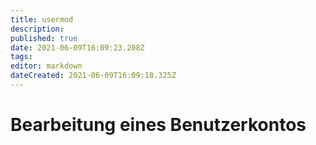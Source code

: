 ```yaml
---
title: usermod
description: 
published: true
date: 2021-06-09T16:09:23.208Z
tags: 
editor: markdown
dateCreated: 2021-06-09T16:09:18.325Z
---
```


# Bearbeitung eines Benutzerkontos
